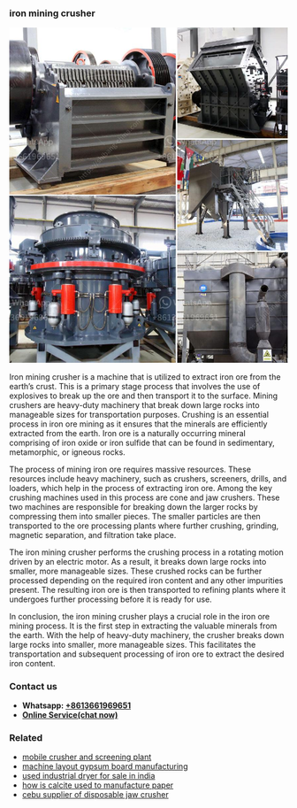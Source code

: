 <h3>iron mining crusher</h3><img src='1702260443.jpg' alt=''><p>Iron mining crusher is a machine that is utilized to extract iron ore from the earth’s crust. This is a primary stage process that involves the use of explosives to break up the ore and then transport it to the surface. Mining crushers are heavy-duty machinery that break down large rocks into manageable sizes for transportation purposes. Crushing is an essential process in iron ore mining as it ensures that the minerals are efficiently extracted from the earth. Iron ore is a naturally occurring mineral comprising of iron oxide or iron sulfide that can be found in sedimentary, metamorphic, or igneous rocks.</p><p>The process of mining iron ore requires massive resources. These resources include heavy machinery, such as crushers, screeners, drills, and loaders, which help in the process of extracting iron ore. Among the key crushing machines used in this process are cone and jaw crushers. These two machines are responsible for breaking down the larger rocks by compressing them into smaller pieces. The smaller particles are then transported to the ore processing plants where further crushing, grinding, magnetic separation, and filtration take place.</p><p>The iron mining crusher performs the crushing process in a rotating motion driven by an electric motor. As a result, it breaks down large rocks into smaller, more manageable sizes. These crushed rocks can be further processed depending on the required iron content and any other impurities present. The resulting iron ore is then transported to refining plants where it undergoes further processing before it is ready for use.</p><p>In conclusion, the iron mining crusher plays a crucial role in the iron ore mining process. It is the first step in extracting the valuable minerals from the earth. With the help of heavy-duty machinery, the crusher breaks down large rocks into smaller, more manageable sizes. This facilitates the transportation and subsequent processing of iron ore to extract the desired iron content.</p><h3>Contact us</h3><ul><li><strong>Whatsapp:&nbsp;<a href="https://wa.me/8613661969651">+8613661969651</a></strong></li><li><a href="https://swt.shibang-china.com/?git&amp;zhl&amp;iron mining crusher"><strong>Online Service(chat now)</strong></a></li></ul><h3>Related</h3><ul><li><a href='mobile crusher and screening plant.md'>mobile crusher and screening plant</a></li><li><a href='machine layout gypsum board manufacturing.md'>machine layout gypsum board manufacturing</a></li><li><a href='used industrial dryer for sale in india.md'>used industrial dryer for sale in india</a></li><li><a href='how is calcite used to manufacture paper.md'>how is calcite used to manufacture paper</a></li><li><a href='cebu supplier of disposable jaw crusher.md'>cebu supplier of disposable jaw crusher</a></li></ul>